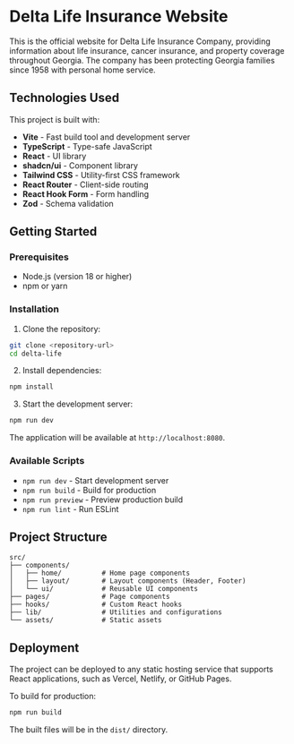 # Delta Life Insurance Website

This is the official website for Delta Life Insurance Company, providing information about life insurance, cancer insurance, and property coverage throughout Georgia. The company has been protecting Georgia families since 1958 with personal home service.

## Technologies Used

This project is built with:

- **Vite** - Fast build tool and development server
- **TypeScript** - Type-safe JavaScript
- **React** - UI library
- **shadcn/ui** - Component library
- **Tailwind CSS** - Utility-first CSS framework
- **React Router** - Client-side routing
- **React Hook Form** - Form handling
- **Zod** - Schema validation

## Getting Started

### Prerequisites

- Node.js (version 18 or higher)
- npm or yarn

### Installation

1. Clone the repository:
```sh
git clone <repository-url>
cd delta-life
```

2. Install dependencies:
```sh
npm install
```

3. Start the development server:
```sh
npm run dev
```

The application will be available at `http://localhost:8080`.


### Available Scripts

- `npm run dev` - Start development server
- `npm run build` - Build for production
- `npm run preview` - Preview production build
- `npm run lint` - Run ESLint

## Project Structure

```
src/
├── components/
│   ├── home/          # Home page components
│   ├── layout/        # Layout components (Header, Footer)
│   └── ui/            # Reusable UI components
├── pages/             # Page components
├── hooks/             # Custom React hooks
├── lib/               # Utilities and configurations
└── assets/            # Static assets
```

## Deployment

The project can be deployed to any static hosting service that supports React applications, such as Vercel, Netlify, or GitHub Pages.

To build for production:
```sh
npm run build
```

The built files will be in the `dist/` directory.
